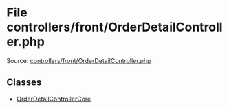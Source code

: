 File controllers/front/OrderDetailController.php
=========

Source: [controllers/front/OrderDetailController.php](https://github.com/PrestaShop/PrestaShop/blob/1.5.0.2/controllers/front/OrderDetailController.php)


Classes
-------

* [OrderDetailControllerCore](class.OrderDetailControllerCore.md)

